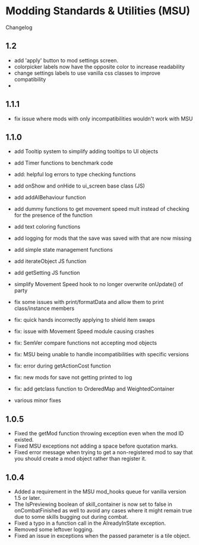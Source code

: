 # Modding Standards & Utilities (MSU)
Changelog

## 1.2
- add 'apply' button to mod settings screen.
- colorpicker labels now have the opposite color to increase readability
- change settings labels to use vanilla css classes to improve compatibility
-

## 1.1.1
- fix issue where mods with only incompatibilities wouldn't work with MSU

## 1.1.0
- add Tooltip system to simplify adding tooltips to UI objects
- add Timer functions to benchmark code
- add: helpful log errors to type checking functions
- add onShow and onHide to ui_screen base class (JS)
- add addAIBehaviour function
- add dummy functions to get movement speed mult instead of checking for the presence of the function
- add text coloring functions
- add logging for mods that the save was saved with that are now missing
- add simple state management functions
- add iterateObject JS function
- add getSetting JS function

- simplify Movement Speed hook to no longer overwrite onUpdate() of party

- fix some issues with print/formatData and allow them to print class/instance members
- fix: quick hands incorrectly applying to shield item swaps
- fix: issue with Movement Speed module causing crashes
- fix: SemVer compare functions not accepting mod objects
- fix: MSU being unable to handle incompatibilities with specific versions
- fix: error during getActionCost function
- fix: new mods for save not getting printed to log
- fix: add getclass function to OrderedMap and WeightedContainer
- various minor fixes

## 1.0.5
- Fixed the getMod function throwing exception even when the mod ID existed.
- Fixed MSU exceptions not adding a space before quotation marks.
- Fixed error message when trying to get a non-registered mod to say that you should create a mod object rather than register it.

## 1.0.4
- Added a requirement in the MSU mod_hooks queue for vanilla version 1.5 or later.
- The IsPreviewing boolean of skill_container is now set to false in onCombatFinished as well to avoid any cases where it might remain true due to some skills bugging out during combat.
- Fixed a typo in a function call in the AlreadyInState exception.
- Removed some leftover logging.
- Fixed an issue in exceptions when the passed parameter is a tile object.
